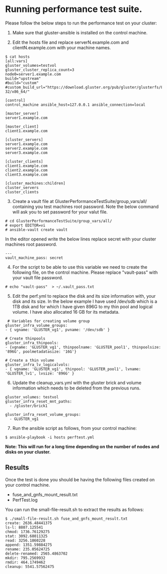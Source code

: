 # Running performance test suite.

Please follow the below steps to run the performance test on your cluster:

1. Make sure that gluster-ansible is installed on the control machine.

2. Edit the hosts file and replace serverN.example.com and clientN.example.com with your machine names.

```
$ cat hosts
[all:vars]
gluster_volumes=testvol
gluster_cluster_replica_count=3
node0=server1.example.com
build="upstream"
#build="custom"
#custom_build_url="https://download.gluster.org/pub/gluster/glusterfs/8/8.1/Fedora/fedora-32/x86_64/"

[control]
control_machine ansible_host=127.0.0.1 ansible_connection=local

[master_server]
server1.example.com

[master_client]
client1.example.com

[cluster_servers]
server1.example.com
server2.example.com
server3.example.com

[cluster_clients]
client1.example.com
client2.example.com
client3.example.com

[cluster_machines:children]
cluster_servers
cluster_clients

```

3. Create a vault file at GlusterPerformanceTestSuite/group_vars/all/ containing you test machines root password. Note the below command will ask you to set password for your valut file.

```
# cd GlusterPerformanceTestSuite/group_vars/all/
# export EDITOR=vi
# ansible-vault create vault
```

In the editor opened write the below lines replace secret with your cluster machines root password.

```
---
vault_machine_pass: secret
```

4. For the script to be able to use this variable we need to create the following file, on the control machine. Please replace "vault-pass" with your vault file password.

```
# echo "vault-pass"  > ~/.vault_pass.txt
```

5. Edit the perf.yml to replace the disk and its size information with, your disk and its size. In the below example I have used /dev/sdb which is a 1TB disk and for which I have given 896G to my thin pool and logical volume. I have also allocated 16 GB for its metadata.

```
 # Variables for creating volume group
gluster_infra_volume_groups:
- { vgname: 'GLUSTER_vg1', pvname: '/dev/sdb' }

# Create thinpools
gluster_infra_thinpools:
- {vgname: 'GLUSTER_vg1', thinpoolname: 'GLUSTER_pool1', thinpoolsize: '896G', poolmetadatasize: '16G'}

# Create a thin volume
gluster_infra_lv_logicalvols:
- { vgname: 'GLUSTER_vg1', thinpool: 'GLUSTER_pool1', lvname: 'GLUSTER_lv1', lvsize: '896G' }

```

6. Update the cleanup_vars.yml with the gluster brick and volume information which needs to be deleted from the previous runs.

```
gluster_volumes: testvol
gluster_infra_reset_mnt_paths:
  - /gluster/brick1

gluster_infra_reset_volume_groups:
  - GLUSTER_vg1
```

7. Run the ansible script as follows, from your control machine:

```
$ ansible-playbook -i hosts perftest.yml
```

**Note: This will run for a long time depending on the number of nodes and disks on your cluster.**


## Results

Once the test is done you should be having the following files created on your control machine.

* fuse_and_gnfs_mount_result.txt
* PerfTest.log

You can run the small-file-result.sh to extract the results as follows:

```
$ ./small-file-result.sh fuse_and_gnfs_mount_result.txt
create: 2636.48441375
ls-l: 8807.125541
chmod: 1736.76129275
stat: 3092.68011325
read: 3256.1860228
append: 1351.59884275
rename: 235.05624725
delete-renamed: 2565.4863702
mkdir: 795.2569932
rmdir: 464.1749462
cleanup: 5541.57562475
```
